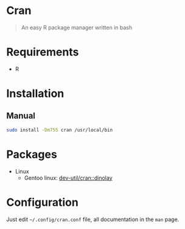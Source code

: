 # Cran

> An easy R package manager written in bash

# Requirements

- R

# Installation

## Manual

```bash
sudo install -Dm755 cran /usr/local/bin
```

# Packages

- Linux
  - Gentoo linux: [dev-util/cran::dinolay](https://ari-web.xyz/gentooatom/dev-util/cran)

# Configuration

Just edit `~/.config/cran.conf` file, all documentation
in the `man` page.

